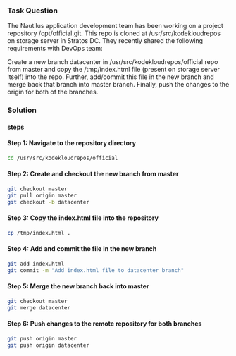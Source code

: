 ### Task Question

The Nautilus application development team has been working on a project repository /opt/official.git. This repo is cloned at /usr/src/kodekloudrepos on storage server in Stratos DC. They recently shared the following requirements with DevOps team:

Create a new branch datacenter in /usr/src/kodekloudrepos/official repo from master and copy the /tmp/index.html file (present on storage server itself) into the repo. Further, add/commit this file in the new branch and merge back that branch into master branch. Finally, push the changes to the origin for both of the branches.

### Solution

#### steps

#### Step 1: Navigate to the repository directory
```bash
cd /usr/src/kodekloudrepos/official
```

#### Step 2: Create and checkout the new branch from master
```bash
git checkout master
git pull origin master
git checkout -b datacenter
```

#### Step 3: Copy the index.html file into the repository
```bash
cp /tmp/index.html .
```

#### Step 4: Add and commit the file in the new branch
```bash
git add index.html
git commit -m "Add index.html file to datacenter branch"
```

#### Step 5: Merge the new branch back into master
```bash
git checkout master
git merge datacenter
```
#### Step 6: Push changes to the remote repository for both branches
```bash
git push origin master
git push origin datacenter
```